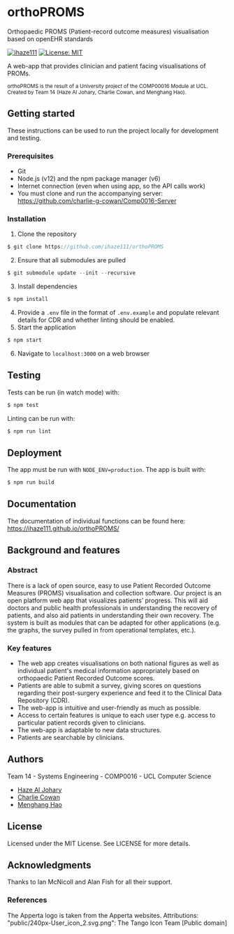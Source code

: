 # orthoPROMS
Orthopaedic PROMS (Patient-record outcome measures) visualisation based on openEHR standards

[![ihaze111](https://circleci.com/gh/ihaze111/orthoPROMS/tree/master.svg?style=shield)](https://circleci.com/gh/ihaze111/orthoPROMS)
[![License: MIT](https://img.shields.io/badge/License-MIT-yellow.svg)](https://github.com/ihaze111/orthoPROMS/blob/master/LICENSE)

A web-app that provides clinician and patient facing visualisations of PROMs.

<sub>orthoPROMS is the result of a University project of the COMP00016 Module at UCL. Created by Team 14 (Haze Al Johary, Charlie Cowan, and Menghang Hao).</sub>

## Getting started
These instructions can be used to run the project locally for development and testing.

### Prerequisites

- Git
- Node.js (v12) and the npm package manager (v6)
- Internet connection (even when using app, so the API calls work)
- You must clone and run the accompanying server: https://github.com/charlie-g-cowan/Comp0016-Server

### Installation

1. Clone the repository
```js
$ git clone https://github.com/ihaze111/orthoPROMS
```
2. Ensure that all submodules are pulled
```js
$ git submodule update --init --recursive
```
3. Install dependencies
```js
$ npm install
```
4. Provide a `.env` file in the format of `.env.example` and populate relevant details for CDR and whether linting should be enabled.
5. Start the application
```js
$ npm start
```
6. Navigate to `localhost:3000` on a web browser

## Testing

Tests can be run (in watch mode) with:
```js
$ npm test
```

Linting can be run with:
```js
$ npm run lint
```

## Deployment

The app must be run with `NODE_ENV=production`. The app is built with:
```js
$ npm run build
```

## Documentation

The documentation of individual functions can be found here: https://ihaze111.github.io/orthoPROMS/

## Background and features
### Abstract
There is a lack of open source, easy to use Patient Recorded Outcome Measures (PROMS) visualisation and collection software. Our project is an open platform web app that visualizes patients’ progress. This will aid doctors and public health professionals in understanding the recovery of patients, and also aid patients in understanding their own recovery. The system is built as modules that can be adapted for other applications (e.g. the graphs, the survey pulled in from operational templates, etc.).

### Key features
- The web app creates visualisations on both national figures as well as individual patient's medical information appropriately based on orthopaedic Patient Recorded Outcome scores.
- Patients are able to submit a survey, giving scores on questions regarding their post-surgery experience and feed it to the Clinical Data Repository (CDR).
- The web-app is intuitive and user-friendly as much as possible.
- Access to certain features is unique to each user type e.g. access to particular patient records given to clinicians.
- The web-app is adaptable to new data structures.
- Patients are searchable by clinicians.


## Authors

Team 14 - Systems Engineering - COMP0016 - UCL Computer Science 

- [Haze Al Johary](https://github.com/ihaze111)
- [Charlie Cowan](https://github.com/charlie-g-cowan)
- [Menghang Hao](https://github.com/haomenghang)

## License

Licensed under the MIT License. See LICENSE for more details.

## Acknowledgments

Thanks to Ian McNicoll and Alan Fish for all their support.

### References
The Apperta logo is taken from the Apperta websites.
Attributions:
"public/240px-User_icon_2.svg.png": The Tango Icon Team [Public domain]
